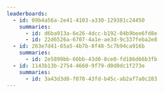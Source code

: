 ```yaml
---
leaderboards:
  - id: 09b4a56a-2e41-4103-a330-129381c24450
    summaries:
      - id: d6ba913a-6e26-4dcc-b192-04b9bee6fd8e
      - id: 22d6526a-6707-4a1e-ae3d-9c337feba2e8
  - id: 263e7d41-65a5-4b7b-8f48-5c7b94ca916b
    summaries:
      - id: 2e5899bb-60bb-43d0-8ce0-fd186d66b3fb
  - id: 1143b13b-2754-4660-9f79-d0d0dc1f273e
    summaries:
      - id: 3a43d3d8-f078-43fd-b45c-ab2af7a0c283
---
```

